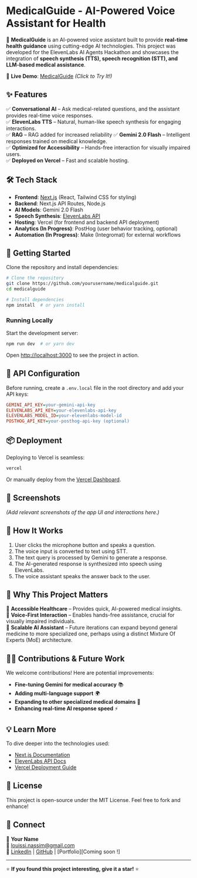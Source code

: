 # MedicalGuide - AI-Powered Voice Assistant for Health

🚀 **MedicalGuide** is an AI-powered voice assistant built to provide **real-time health guidance** using cutting-edge AI technologies. This project was developed for the ElevenLabs AI Agents Hackathon and showcases the integration of **speech synthesis (TTS), speech recognition (STT), and LLM-based medical assistance**.

🔗 **Live Demo**: [MedicalGuide](https://medicalguide-28g22hl95-oortcloudds-projects.vercel.app/) *(Click to Try It!)*

## ✨ Features

✅ **Conversational AI** – Ask medical-related questions, and the assistant provides real-time voice responses.  
✅ **ElevenLabs TTS** – Natural, human-like speech synthesis for engaging interactions.  
✅ **RAG** – RAG added for increased reliability
✅ **Gemini 2.0 Flash** – Intelligent responses trained on medical knowledge.  
✅ **Optimized for Accessibility** – Hands-free interaction for visually impaired users.  
✅ **Deployed on Vercel** – Fast and scalable hosting.  

## 🛠 Tech Stack

- **Frontend**: [Next.js](https://nextjs.org) (React, Tailwind CSS for styling)
- **Backend**: Next.js API Routes, Node.js
- **AI Models**: Gemini 2.0 Flash
- **Speech Synthesis**: [ElevenLabs API](https://elevenlabs.io)
- **Hosting**: Vercel (for frontend and backend API deployment)
- **Analytics (In Progress)**: PostHog (user behavior tracking, optional)
- **Automation (In Progress)**: Make (Integromat) for external workflows

## 🚀 Getting Started

Clone the repository and install dependencies:

```bash
# Clone the repository
git clone https://github.com/yourusername/medicalguide.git
cd medicalguide

# Install dependencies
npm install  # or yarn install
```

### Running Locally

Start the development server:

```bash
npm run dev  # or yarn dev
```

Open [http://localhost:3000](http://localhost:3000) to see the project in action.

## 🔑 API Configuration

Before running, create a `.env.local` file in the root directory and add your API keys:

```ini
GEMINI_API_KEY=your-gemini-api-key
ELEVENLABS_API_KEY=your-elevenlabs-api-key
ELEVENLABS_MODEL_ID=your-elevenlabs-model-id
POSTHOG_API_KEY=your-posthog-api-key (optional)
```

## 📦 Deployment

Deploying to Vercel is seamless:

```bash
vercel
```

Or manually deploy from the [Vercel Dashboard](https://vercel.com/new).

## 📸 Screenshots

*(Add relevant screenshots of the app UI and interactions here.)*

## 🤖 How It Works

1. User clicks the microphone button and speaks a question.
2. The voice input is converted to text using STT.
3. The text query is processed by Gemini to generate a response.
4. The AI-generated response is synthesized into speech using ElevenLabs.
5. The voice assistant speaks the answer back to the user.

## 🎯 Why This Project Matters

🔹 **Accessible Healthcare** – Provides quick, AI-powered medical insights.  
🔹 **Voice-First Interaction** – Enables hands-free assistance, crucial for visually impaired individuals.  
🔹 **Scalable AI Assistant** – Future iterations can expand beyond general medicine to more specialized one, perhaps using a distinct Mixture Of Experts (MoE) architecture.

## 👨‍💻 Contributions & Future Work

We welcome contributions! Here are potential improvements:
- **Fine-tuning Gemini for medical accuracy** 📚
- **Adding multi-language support** 🌍
- **Expanding to other specialized medical domains** 🏥
- **Enhancing real-time AI response speed** ⚡

## 💡 Learn More

To dive deeper into the technologies used:
- [Next.js Documentation](https://nextjs.org/docs)
- [ElevenLabs API Docs](https://elevenlabs.io)
- [Vercel Deployment Guide](https://vercel.com/docs)

## 📜 License

This project is open-source under the MIT License. Feel free to fork and enhance!

## 🙌 Connect

👤 **Your Name**  
📧 [louissi.nassim@gmail.com](mailto:louissi.nassim@gmail.com)  
🔗 [LinkedIn](www.linkedin.com/in/nassimlouissi) | [GitHub](https://github.com/OortCloudd) | [Portfolio][Coming soon !]

---

⭐ **If you found this project interesting, give it a star!** ⭐

